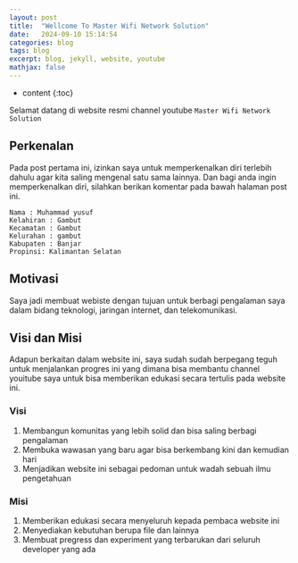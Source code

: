 ```yaml
---
layout: post
title:  "Wellcome To Master Wifi Network Solution"
date:   2024-09-10 15:14:54
categories: blog
tags: blog
excerpt: blog, jekyll, website, youtube
mathjax: false
---
```


* content
{:toc}

Selamat datang di website resmi channel youtube `Master Wifi Network Solution`

## Perkenalan

Pada post pertama ini, izinkan saya untuk memperkenalkan diri terlebih dahulu agar kita saling mengenal satu sama lainnya. Dan bagi anda ingin memperkenalkan diri, silahkan berikan komentar pada bawah halaman post ini.

```
Nama : Muhammad yusuf
Kelahiran : Gambut
Kecamatan : Gambut
Kelurahan : gambut
Kabupaten : Banjar
Propinsi: Kalimantan Selatan
```

## Motivasi

Saya jadi membuat webiste dengan tujuan untuk berbagi pengalaman saya dalam bidang teknologi, jaringan internet, dan telekomunikasi.

## Visi dan Misi

Adapun berkaitan dalam website ini, saya sudah sudah berpegang teguh untuk menjalankan progres ini yang dimana bisa membantu channel youitube saya untuk bisa memberikan edukasi secara tertulis pada website ini.

### Visi

1. Membangun komunitas yang lebih solid dan bisa saling berbagi pengalaman
1. Membuka wawasan yang baru agar bisa berkembang kini dan kemudian hari
1. Menjadikan website ini sebagai pedoman untuk wadah sebuah ilmu pengetahuan

### Misi

1. Memberikan edukasi secara menyeluruh kepada pembaca website ini
1. Menyediakan kebutuhan berupa file dan lainnya
1. Membuat pregress dan experiment yang terbarukan dari seluruh developer yang ada